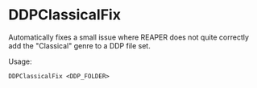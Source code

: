 # DDPClassicalFix

Automatically fixes a small issue where REAPER does not quite correctly add the "Classical" genre to a DDP file set.

Usage:

`DDPClassicalFix <DDP_FOLDER>`
